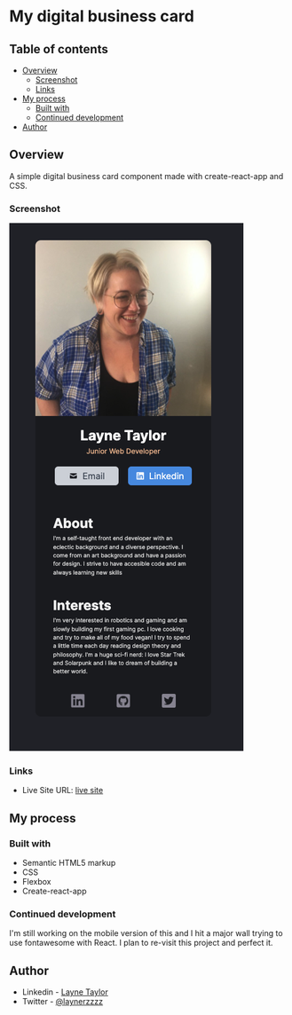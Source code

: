 # My digital business card

## Table of contents

- [Overview](#overview)
  - [Screenshot](#screenshot)
  - [Links](#links)
- [My process](#my-process)
  - [Built with](#built-with)
  - [Continued development](#continued-development)
- [Author](#author)


## Overview

A simple digital business card component made with create-react-app and CSS.

### Screenshot

![](src/images/dbcss.png)

### Links

- Live Site URL: [live site](https://delightful-meerkat-d44884.netlify.app/)

## My process

### Built with

- Semantic HTML5 markup
- CSS
- Flexbox
- Create-react-app

### Continued development

I'm still working on the mobile version of this and I hit a major wall trying to use fontawesome with React. I plan to re-visit this project and perfect it.

## Author

- Linkedin - [Layne Taylor](https://www.linkedin.com/in/layne-taylor/)
- Twitter - [@laynerzzzz](https://twitter.com/laynerzzzz)





